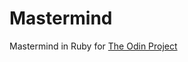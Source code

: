 # Mastermind

Mastermind in Ruby for [The Odin Project](https://www.theodinproject.com/paths/full-stack-ruby-on-rails/courses/ruby-programming/lessons/mastermind)

